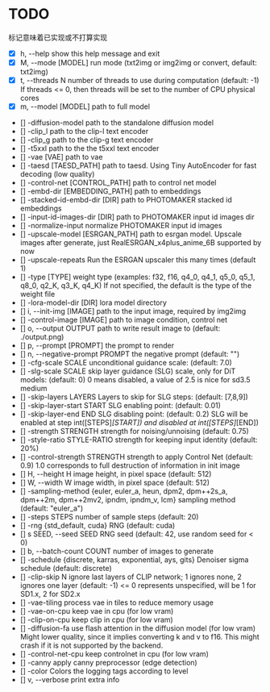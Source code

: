 # TODO

标记意味着已实现或不打算实现

- [x] h, --help                         show this help message and exit
- [x] M, --mode [MODEL]                 run mode (txt2img or img2img or convert, default: txt2img)
- [x] t, --threads N                    number of threads to use during computation (default: -1)
                                     If threads <= 0, then threads will be set to the number of CPU physical cores
- [x] m, --model [MODEL]                path to full model
- [] -diffusion-model                  path to the standalone diffusion model
- [] -clip_l                           path to the clip-l text encoder
- [] -clip_g                           path to the clip-g text encoder
- [] -t5xxl                            path to the the t5xxl text encoder
- [] -vae [VAE]                        path to vae
- [] -taesd [TAESD_PATH]               path to taesd. Using Tiny AutoEncoder for fast decoding (low quality)
- [] -control-net [CONTROL_PATH]       path to control net model
- [] -embd-dir [EMBEDDING_PATH]        path to embeddings
- [] -stacked-id-embd-dir [DIR]        path to PHOTOMAKER stacked id embeddings
- [] -input-id-images-dir [DIR]        path to PHOTOMAKER input id images dir
- [] -normalize-input                  normalize PHOTOMAKER input id images
- [] -upscale-model [ESRGAN_PATH]      path to esrgan model. Upscale images after generate, just RealESRGAN_x4plus_anime_6B supported by now
- [] -upscale-repeats                  Run the ESRGAN upscaler this many times (default 1)
- [] -type [TYPE]                      weight type (examples: f32, f16, q4_0, q4_1, q5_0, q5_1, q8_0, q2_K, q3_K, q4_K)
                                     If not specified, the default is the type of the weight file
- [] -lora-model-dir [DIR]             lora model directory
- [] i, --init-img [IMAGE]             path to the input image, required by img2img
- [] -control-image [IMAGE]            path to image condition, control net
- [] o, --output OUTPUT                path to write result image to (default: ./output.png)
- [] p, --prompt [PROMPT]              the prompt to render
- [] n, --negative-prompt PROMPT       the negative prompt (default: "")
- [] -cfg-scale SCALE                  unconditional guidance scale: (default: 7.0)
- [] -slg-scale SCALE                  skip layer guidance (SLG) scale, only for DiT models: (default: 0)
                                     0 means disabled, a value of 2.5 is nice for sd3.5 medium
- [] -skip-layers LAYERS               Layers to skip for SLG steps: (default: [7,8,9])
- [] -skip-layer-start START           SLG enabling point: (default: 0.01)
- [] -skip-layer-end END               SLG disabling point: (default: 0.2)
                                     SLG will be enabled at step int([STEPS]*[START]) and disabled at int([STEPS]*[END])
- [] -strength STRENGTH                strength for noising/unnoising (default: 0.75)
- [] -style-ratio STYLE-RATIO          strength for keeping input identity (default: 20%)
- [] -control-strength STRENGTH        strength to apply Control Net (default: 0.9)
                                     1.0 corresponds to full destruction of information in init image
- [] H, --height H                     image height, in pixel space (default: 512)
- [] W, --width W                      image width, in pixel space (default: 512)
- [] -sampling-method {euler, euler_a, heun, dpm2, dpm++2s_a, dpm++2m, dpm++2mv2, ipndm, ipndm_v, lcm}
                                     sampling method (default: "euler_a")
- [] -steps  STEPS                     number of sample steps (default: 20)
- [] -rng {std_default, cuda}          RNG (default: cuda)
- [] s SEED, --seed SEED               RNG seed (default: 42, use random seed for < 0)
- [] b, --batch-count COUNT            number of images to generate
- [] -schedule {discrete, karras, exponential, ays, gits} Denoiser sigma schedule (default: discrete)
- [] -clip-skip N                      ignore last layers of CLIP network; 1 ignores none, 2 ignores one layer (default: -1)
                                     <= 0 represents unspecified, will be 1 for SD1.x, 2 for SD2.x
- [] -vae-tiling                       process vae in tiles to reduce memory usage
- [] -vae-on-cpu                       keep vae in cpu (for low vram)
- [] -clip-on-cpu                      keep clip in cpu (for low vram)
- [] -diffusion-fa                     use flash attention in the diffusion model (for low vram)
                                     Might lower quality, since it implies converting k and v to f16.
                                     This might crash if it is not supported by the backend.
- [] -control-net-cpu                  keep controlnet in cpu (for low vram)
- [] -canny                            apply canny preprocessor (edge detection)
- [] -color                            Colors the logging tags according to level
- [] v, --verbose                      print extra info
